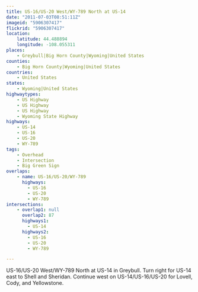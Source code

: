 ```yaml
---
title: US-16/US-20 West/WY-789 North at US-14
date: "2011-07-03T08:51:11Z"
imageid: "5906307417"
flickrid: "5906307417"
location:
    latitude: 44.488894
    longitude: -108.055311
places:
    - Greybull|Big Horn County|Wyoming|United States
counties:
    - Big Horn County|Wyoming|United States
countries:
    - United States
states:
    - Wyoming|United States
highwaytypes:
    - US Highway
    - US Highway
    - US Highway
    - Wyoming State Highway
highways:
    - US-14
    - US-16
    - US-20
    - WY-789
tags:
    - Overhead
    - Intersection
    - Big Green Sign
overlaps:
    - name: US-16/US-20/WY-789
      highways:
        - US-16
        - US-20
        - WY-789
intersections:
    - overlap1: null
      overlap2: 87
      highways1:
        - US-14
      highways2:
        - US-16
        - US-20
        - WY-789

---
```

US-16/US-20 West/WY-789 North at US-14 in Greybull.  Turn right for US-14 east to Shell and Sheridan.  Continue west on US-14/US-16/US-20 for Lovell, Cody, and Yellowstone.